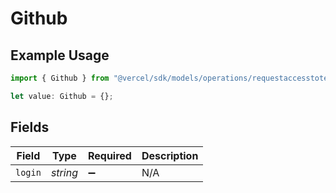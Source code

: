 # Github

## Example Usage

```typescript
import { Github } from "@vercel/sdk/models/operations/requestaccesstoteam.js";

let value: Github = {};
```

## Fields

| Field              | Type               | Required           | Description        |
| ------------------ | ------------------ | ------------------ | ------------------ |
| `login`            | *string*           | :heavy_minus_sign: | N/A                |